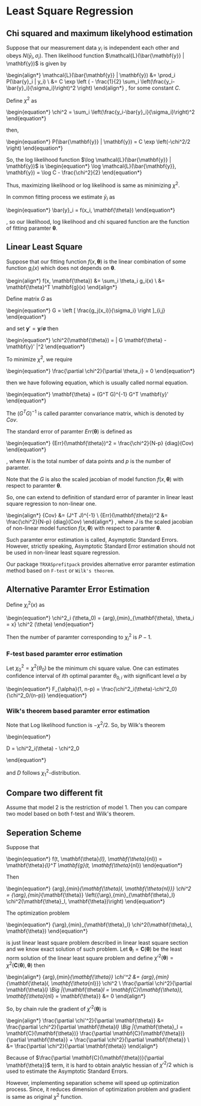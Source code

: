 # Least Square Regression

## Chi squared and maximum likelyhood estimation

Suppose that our measurement data $y_i$ is independent each other and obeys $N(\bar{y}_i, \sigma_i)$.
Then likelihood function $\mathcal{L}(\bar{\mathbf{y}} | \mathbf{y})$ is given by

\begin{align*}
\mathcal{L}(\bar{\mathbf{y}} | \mathbf{y}) &= \prod_i P(\bar{y}_i | y_i) \\
&= C \exp \left ( - \frac{1}{2} \sum_i \left(\frac{y_i-\bar{y}_i}{\sigma_i}\right)^2 \right)
\end{align*}
, for some constant $C$.

Define $\chi^2$ as

\begin{equation*}
\chi^2 = \sum_i \left(\frac{y_i-\bar{y}_i}{\sigma_i}\right)^2
\end{equation*}

then, 

\begin{equation*}
P(\bar{\mathbf{y}} | \mathbf{y}) = C \exp \left(-\chi^2/2 \right)
\end{equation*}

So, the log likelihood function $\log \mathcal{L}(\bar{\mathbf{y}} | \mathbf{y})$ is
\begin{equation*}
\log \mathcal{L}(\bar{\mathbf{y}}, \mathbf{y}) = \log C - \frac{\chi^2}{2}
\end{equation*}

Thus, maximizing likelihood or log likelihood is same as minimizing $\chi^2$.

In common fitting process we estimate $\bar{y}_i$ as 

\begin{equation*}
\bar{y}_i = f(x_i, \mathbf{\theta})
\end{equation*}

, so our likelihood, log likelihood and chi squared function are the function of fitting paramter $\mathbf{\theta}$.

## Linear Least Square

Suppose that our fitting function $f(x, \mathbf{\theta})$ is the linear combination of some function $g_i(x)$ which does not depends on $\mathbf{\theta}$.

\begin{align*}
f(x, \mathbf{\theta}) &= \sum_i \theta_i g_i(x) \\
&= \mathbf{\theta}^T \mathbf{g}(x)
\end{align*}

Define matrix $G$ as

\begin{equation*}
G = \left [ \frac{g_j(x_i)}{\sigma_i} \right ]_{i,j}
\end{equation*}

and set $\mathbf{y}' = \mathbf{y}/\mathbf{\sigma}$ then

\begin{equation*}
\chi^2(\mathbf{\theta}) = \| G \mathbf{\theta} - \mathbf{y}' \|^2
\end{equation*}

To minimize $\chi^2$, we require

\begin{equation*}
\frac{\partial \chi^2}{\partial \theta_i} = 0
\end{equation*}

then we have following equation, which is usually called normal equation.

\begin{equation*}
\mathbf{\theta} = (G^T G)^{-1} G^T \mathbf{y}'
\end{equation*}

The $(G^T G)^{-1}$ is called paramter convariance matrix, which is denoted by ${Cov}$.

The standard error of paramter ${Err}(\mathbf{\theta})$ is defined as

\begin{equation*}
{Err}(\mathbf{\theta})^2 = \frac{\chi^2}{N-p} {diag}(Cov)
\end{equation*}

, where $N$ is the total number of data points and $p$ is the number of paramter.

Note that the $G$ is also the scaled jacobian of model function $f(x, \mathbf{\theta})$ with respect to paramter $\mathbf{\theta}$.

So, one can extend to definition of standard error of paramter in linear least square regression to non-linear one.

\begin{align*}
{Cov} &= (J^T J)^{-1} \\
{Err}(\mathbf{\theta})^2 &= \frac{\chi^2}{N-p} {diag}(Cov)
\end{align*}
, where $J$ is the scaled jacobian of non-linear model function $f(x, \mathbf{\theta})$ with respect to paramter $\mathbf{\theta}$.

Such paramter error estimation is called, Asymptotic Standard Errors.
However, strictly speaking, Asymptotic Standard Error estimation should not be used in non-linear least square regression.

Our package `TRXASprefitpack` provides alternative error paramter estimation method based on `F-test` or `Wilk's theorem`.

## Alternative Paramter Error Estimation

Define $\chi^2_i(x)$ as

\begin{equation*}
\chi^2_i (\theta_0) = {arg}\,{min}_{\mathbf{\theta}, \theta_i = x} \chi^2 (\theta)
\end{equation*}

Then the number of paramter corresponding to $\chi^2_i$ is $P-1$.

### F-test based paramter error estimation

Let $\chi^2_0 = \chi^2(\theta_0)$ be the minimum chi square value.
One can estimates confidence interval of $i$th optimal paramter $\theta_{0, i}$ with significant level $\alpha$ by

\begin{equation*}
F_{\alpha}(1, n-p) = \frac{\chi^2_i(\theta)-\chi^2_0}{\chi^2_0/(n-p)}
\end{equation*}

### Wilk's theorem based paramter error estimation

Note that Log likelihood function is $-\chi^2/2$.
So, by Wilk's theorem

\begin{equation*}

D = \chi^2_i(\theta) - \chi^2_0

\end{equation*}

and $D$ follows $\chi^2_1$-distribution.

## Compare two different fit

Assume that model 2 is the restriction of model 1. Then you can compare two model based on both f-test and Wilk's theorem.

## Seperation Scheme

Suppose that 

\begin{equation*}
f(t, \mathbf{\theta}_{l}, \mathbf{\theta}_{nl}) = \mathbf{\theta}_{l}^T \mathbf{g}(t, \mathbf{\theta}_{nl})
\end{equation*}

Then

\begin{equation*}
 {arg}\,{min}_{\mathbf{\theta}_l, \mathbf{\theta_{nl}}} \chi^2 = 
 {\arg}\,{min}_{\mathbf{\theta}} \left({\arg}\,{min}_{\mathbf{\theta}_l} \chi^2(\mathbf{\theta}_l, \mathbf{\theta})\right)
\end{equation*}

The optimization problem

\begin{equation*}
{\arg}\,{min}_{\mathbf{\theta}_l} \chi^2(\mathbf{\theta}_l, \mathbf{\theta})
\end{equation*}

is just linear least square problem described in linear least square section and we know exact solution of such problem.
Let $\mathbf{\theta}_{l} = \mathbf{C}(\mathbf{\theta})$ be the least norm solution of the linear least square problem and define
$\chi'^2(\mathbf{\theta}) = \chi^2(\mathbf{C}(\mathbf{\theta}), \mathbf{\theta})$ then

\begin{align*}
{arg}\,{min}_{\mathbf{\theta}} \chi'^2 &= {arg}\,{min}_{\mathbf{\theta}_l, \mathbf{\theta_{nl}}} \chi^2 \\
\frac{\partial \chi^2}{\partial \mathbf{\theta}_l} \Big |_{\mathbf{\theta}_l = \mathbf{C}(\mathbf{\theta}), \mathbf{\theta}_{nl} = \mathbf{\theta}} &= 0
\end{align*}

So, by chain rule the gradient of $\chi'^2(\mathbf{\theta})$ is

\begin{align*}
\frac{\partial \chi'^2}{\partial \mathbf{\theta}} &= 
\frac{\partial \chi^2}{\partial \mathbf{\theta}_l} \Big |_{\mathbf{\theta}_l = \mathbf{C}(\mathbf{\theta})} 
\frac{\partial \mathbf{C}(\mathbf{\theta})}{\partial \mathbf{\theta}} + \frac{\partial \chi^2}{\partial \mathbf{\theta}} \\
&= \frac{\partial \chi^2}{\partial \mathbf{\theta}}
\end{align*}

Because of $\frac{\partial \mathbf{C}(\mathbf{\theta})}{\partial \mathbf{\theta}}$ term, it is hard to obtain analytic hessian of $\chi'^2/2$ which is used to
estimate the Asymptotic Standard Errors.

However, implementing separation scheme will speed up optimization process.
Since, it reduces dimension of optimization problem and gradient is same as original $\chi^2$ function.






